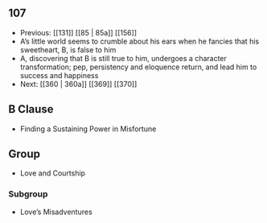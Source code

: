 ## 107
- Previous: [[131]] [[85 | 85a]] [[156]] 
- A’s little world seems to crumble about his ears when he fancies that his sweetheart, B, is false to him
- A, discovering that B is still true to him, undergoes a character transformation; pep, persistency and eloquence return, and lead him to success and happiness
- Next: [[360 | 360a]] [[369]] [[370]] 

## B Clause
- Finding a Sustaining Power in Misfortune

## Group
- Love and Courtship

### Subgroup
- Love’s Misadventures

